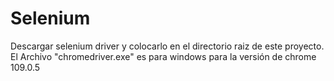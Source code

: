 # Selenium

Descargar selenium driver y colocarlo en el directorio raiz de este proyecto.
El Archivo "chromedriver.exe" es para windows para la versión de chrome 109.0.5